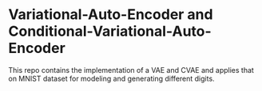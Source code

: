 # Variational-Auto-Encoder and Conditional-Variational-Auto-Encoder
This repo contains the implementation of a VAE and CVAE and applies that on MNIST dataset for modeling and generating different digits.
